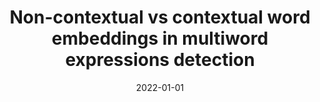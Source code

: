 ---
# Documentation: https://wowchemy.com/docs/managing-content/

title: Non-contextual vs contextual word embeddings in multiword expressions detection
subtitle: ''
summary: ''
authors:
- piasecki
- kanclerz
tags: []
categories: []
date: '2022-01-01'
lastmod: 2022-10-07T05:12:09Z
featured: false
draft: false

# Featured image
# To use, add an image named `featured.jpg/png` to your page's folder.
# Focal points: Smart, Center, TopLeft, Top, TopRight, Left, Right, BottomLeft, Bottom, BottomRight.
image:
  caption: ''
  focal_point: ''
  preview_only: false

# Projects (optional).
#   Associate this post with one or more of your projects.
#   Simply enter your project's folder or file name without extension.
#   E.g. `projects = ["internal-project"]` references `content/project/deep-learning/index.md`.
#   Otherwise, set `projects = []`.
projects: []
publishDate: '2022-10-07T05:12:08.090538Z'
publication_types:
- '1'
abstract: ''
publication: '*Computational Collective Intelligence : 14th International Conference,
  ICCCI 2022, Hammamet, Tunisia, September 28-30, 2022 : proceedings*'
doi: 10.1007/978-3-031-16014-1_16
links:
- name: URL
  url: https://link.springer.com/chapter/10.1007/978-3-031-16014-1_16
---